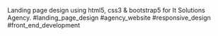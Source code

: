 Landing page design using html5, css3 & bootstrap5 for It Solutions Agency.
#landing_page_design
#agency_website
#responsive_design
#front_end_development 
